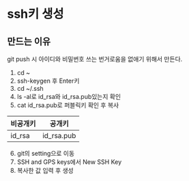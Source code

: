 # ssh키 생성

## 만드는 이유
git push 시 아이디와 비밀번호 쓰는 번거로움을 없애기 위해서 만든다.

1. cd ~
2. ssh-keygen 후 Enter키
3. cd ~/.ssh
4. ls -al로 id_rsa와 id_rsa.pub있는지 확인
5. cat id_rsa.pub로 퍼블릭키 확인 후 복사

|비공개키|공개키|
|--|--|
|id_rsa|id_rsa.pub|

6. git의 setting으로 이동
7. SSH and GPS keys에서 New SSH Key
8. 복사한 값 입력 후 생성